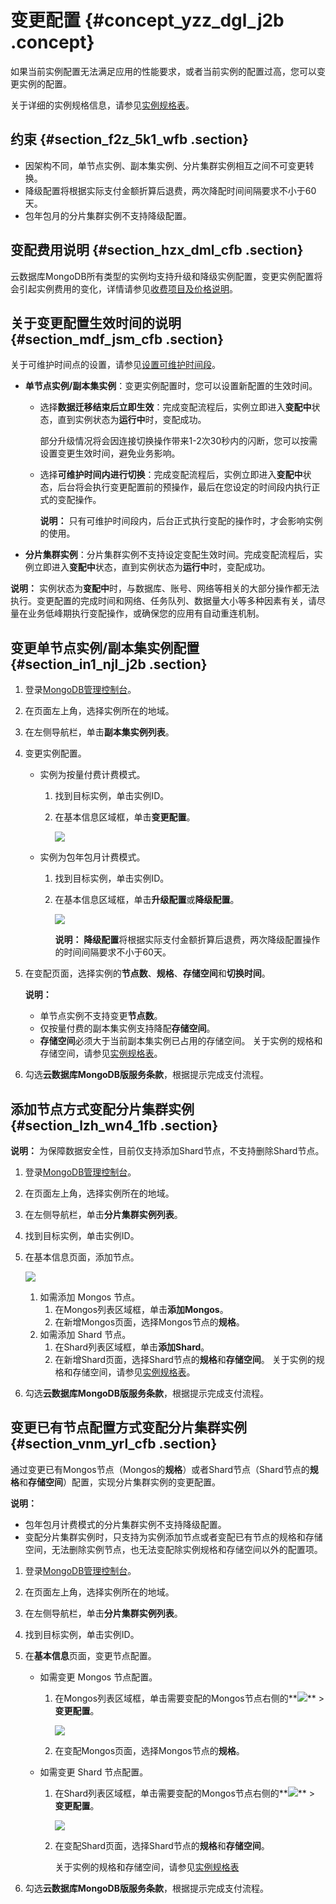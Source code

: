 # 变更配置 {#concept_yzz_dgl_j2b .concept}

如果当前实例配置无法满足应用的性能要求，或者当前实例的配置过高，您可以变更实例的配置。

关于详细的实例规格信息，请参见[实例规格表](../../../../intl.zh-CN/产品简介/实例规格表.md#)。

## 约束 {#section_f2z_5k1_wfb .section}

-   因架构不同，单节点实例、副本集实例、分片集群实例相互之间不可变更转换。
-   降级配置将根据实际支付金额折算后退费，两次降配时间间隔要求不小于60天。
-   包年包月的分片集群实例不支持降级配置。

## 变配费用说明 {#section_hzx_dml_cfb .section}

云数据库MongoDB所有类型的实例均支持升级和降级实例配置，变更实例配置将会引起实例费用的变化，详情请参见[收费项目及价格说明](../../../../intl.zh-CN/产品定价/收费项目及价格说明.md#)。

## 关于变更配置生效时间的说明 {#section_mdf_jsm_cfb .section}

关于可维护时间点的设置，请参见[设置可维护时间段](intl.zh-CN/用户指南/实例管理/设置可维护时间段.md#)。

-   **单节点实例/副本集实例**：变更实例配置时，您可以设置新配置的生效时间。
    -   选择**数据迁移结束后立即生效**：完成变配流程后，实例立即进入**变配中**状态，直到实例状态为**运行中**时，变配成功。

        部分升级情况将会因连接切换操作带来1-2次30秒内的闪断，您可以按需设置变更生效时间，避免业务影响。

    -   选择**可维护时间内进行切换**：完成变配流程后，实例立即进入**变配中**状态，后台将会执行变更配置前的预操作，最后在您设定的时间段内执行正式的变配操作。

        **说明：** 只有可维护时间段内，后台正式执行变配的操作时，才会影响实例的使用。

-   **分片集群实例**：分片集群实例不支持设定变配生效时间。完成变配流程后，实例立即进入**变配中**状态，直到实例状态为**运行中**时，变配成功。

**说明：** 实例状态为**变配中**时，与数据库、账号、网络等相关的大部分操作都无法执行。变更配置的完成时间和网络、任务队列、数据量大小等多种因素有关，请尽量在业务低峰期执行变配操作，或确保您的应用有自动重连机制。

## 变更单节点实例/副本集实例配置 {#section_in1_njl_j2b .section}

1.  登录[MongoDB管理控制台](https://mongodb.console.aliyun.com/)。
2.  在页面左上角，选择实例所在的地域。
3.  在左侧导航栏，单击**副本集实例列表**。
4.  变更实例配置。
    -   实例为按量付费计费模式。
        1.  找到目标实例，单击实例ID。
        2.  在基本信息区域框，单击**变更配置**。

            ![](http://static-aliyun-doc.oss-cn-hangzhou.aliyuncs.com/assets/img/6706/156412594737259_zh-CN.png)

    -   实例为包年包月计费模式。
        1.  找到目标实例，单击实例ID。
        2.  在基本信息区域框，单击**升级配置**或**降级配置**。

            ![](http://static-aliyun-doc.oss-cn-hangzhou.aliyuncs.com/assets/img/6706/15641259476784_zh-CN.png)

            **说明：** **降级配置**将根据实际支付金额折算后退费，两次降级配置操作的时间间隔要求不小于60天。

5.  在变配页面，选择实例的**节点数**、**规格**、**存储空间**和**切换时间**。

    **说明：** 

    -   单节点实例不支持变更**节点数**。
    -   仅按量付费的副本集实例支持降配**存储空间**。
    -   **存储空间**必须大于当前副本集实例已占用的存储空间。
    关于实例的规格和存储空间，请参见[实例规格表](../../../../intl.zh-CN/产品简介/实例规格表.md#)。

6.  勾选**云数据库MongoDB版服务条款**，根据提示完成支付流程。

## 添加节点方式变配分片集群实例 {#section_lzh_wn4_1fb .section}

**说明：** 为保障数据安全性，目前仅支持添加Shard节点，不支持删除Shard节点。

1.  登录[MongoDB管理控制台](https://mongodb.console.aliyun.com/)。
2.  在页面左上角，选择实例所在的地域。
3.  在左侧导航栏，单击**分片集群实例列表**。
4.  找到目标实例，单击实例ID。
5.  在基本信息页面，添加节点。

    ![](http://static-aliyun-doc.oss-cn-hangzhou.aliyuncs.com/assets/img/6706/156412594737266_zh-CN.png)

    1.  如需添加 Mongos 节点。
        1.  在Mongos列表区域框，单击**添加Mongos**。
        2.  在新增Mongos页面，选择Mongos节点的**规格**。
    2.  如需添加 Shard 节点。
        1.  在Shard列表区域框，单击**添加Shard**。
        2.  在新增Shard页面，选择Shard节点的**规格**和**存储空间**。
    关于实例的规格和存储空间，请参见[实例规格表](../../../../intl.zh-CN/产品简介/实例规格表.md#)。

6.  勾选**云数据库MongoDB版服务条款**，根据提示完成支付流程。

## 变更已有节点配置方式变配分片集群实例 {#section_vnm_yrl_cfb .section}

通过变更已有Mongos节点（Mongos的**规格**）或者Shard节点（Shard节点的**规格**和**存储空间**）配置，实现分片集群实例的变更配置。

**说明：** 

-   包年包月计费模式的分片集群实例不支持降级配置。
-   变配分片集群实例时，只支持为实例添加节点或者变配已有节点的规格和存储空间，无法删除实例节点，也无法变配除实例规格和存储空间以外的配置项。

1.  登录[MongoDB管理控制台](https://mongodb.console.aliyun.com/)。
2.  在页面左上角，选择实例所在的地域。
3.  在左侧导航栏，单击**分片集群实例列表**。
4.  找到目标实例，单击实例ID。
5.  在**基本信息**页面，变更节点配置。
    -   如需变更 Mongos 节点配置。
        1.  在Mongos列表区域框，单击需要变配的Mongos节点右侧的**![](http://static-aliyun-doc.oss-cn-hangzhou.aliyuncs.com/assets/img/6723/156412594713851_zh-CN.png)** \> **变更配置**。

            ![](http://static-aliyun-doc.oss-cn-hangzhou.aliyuncs.com/assets/img/6706/156412594821057_zh-CN.png)

        2.  在变配Mongos页面，选择Mongos节点的**规格**。
    -   如需变更 Shard 节点配置。
        1.  在Shard列表区域框，单击需要变配的Mongos节点右侧的**![](http://static-aliyun-doc.oss-cn-hangzhou.aliyuncs.com/assets/img/6723/156412594713851_zh-CN.png)** \> **变更配置**。

            ![](http://static-aliyun-doc.oss-cn-hangzhou.aliyuncs.com/assets/img/6706/156412594821057_zh-CN.png)

        2.  在变配Shard页面，选择Shard节点的**规格**和**存储空间**。

            关于实例的规格和存储空间，请参见[实例规格表](../../../../intl.zh-CN/产品简介/实例规格表.md#)

6.  勾选**云数据库MongoDB版服务条款**，根据提示完成支付流程。


